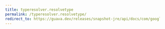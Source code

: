 ```yaml
---
title: typeresolver.resolvetype
permalink: /typeresolver.resolvetype/
redirect_to: https://guava.dev/releases/snapshot-jre/api/docs/com/google/common/reflect/TypeResolver.html#resolveType-java.lang.reflect.Type-
---
```


